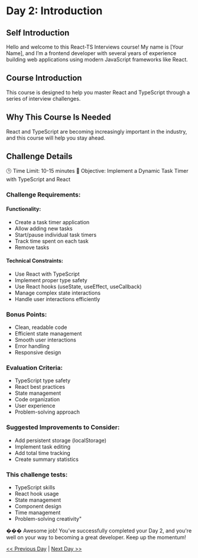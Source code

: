 # Day 2: Introduction

## Self Introduction

Hello and welcome to this React-TS Interviews course! My name is [Your Name], and I’m a frontend developer with several years of experience building web applications using modern JavaScript frameworks like React.

## Course Introduction

This course is designed to help you master React and TypeScript through a series of interview challenges.

## Why This Course Is Needed

React and TypeScript are becoming increasingly important in the industry, and this course will help you stay ahead.


## Challenge Details

🕒 Time Limit: 10-15 minutes
🎯 Objective: Implement a Dynamic Task Timer with TypeScript and React

### Challenge Requirements:

#### Functionality:

- Create a task timer application
- Allow adding new tasks
- Start/pause individual task timers
- Track time spent on each task
- Remove tasks

#### Technical Constraints:

- Use React with TypeScript
- Implement proper type safety
- Use React hooks (useState, useEffect, useCallback)
- Manage complex state interactions
- Handle user interactions efficiently

### Bonus Points:

- Clean, readable code
- Efficient state management
- Smooth user interactions
- Error handling
- Responsive design

### Evaluation Criteria:

- TypeScript type safety
- React best practices
- State management
- Code organization
- User experience
- Problem-solving approach

### Suggested Improvements to Consider:

- Add persistent storage (localStorage)
- Implement task editing
- Add total time tracking
- Create summary statistics

### This challenge tests:

- TypeScript skills
- React hook usage
- State management
- Component design
- Time management
- Problem-solving creativity"

��� Awesome job! You’ve successfully completed your Day 2, and you're well on your way to becoming a great developer. Keep up the momentum!

[<< Previous Day](./../Day1_Introduction/Day1.md) | [Next Day >>](./../Day3_Introduction/Day3.md)
